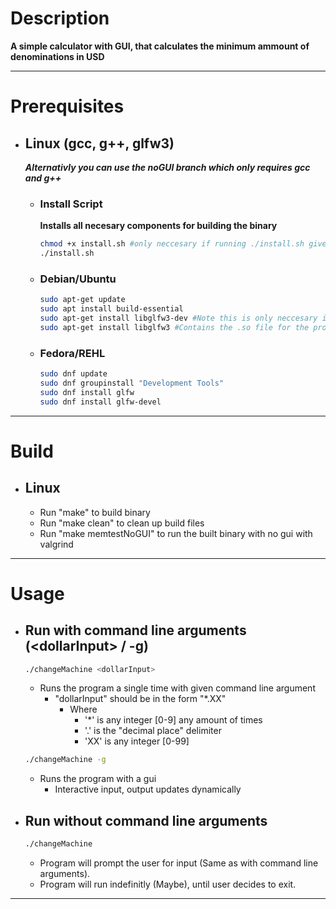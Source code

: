 
# Description

**A simple calculator with GUI, that calculates the minimum ammount of denominations in USD**

---
# Prerequisites
- ## Linux (gcc, g++, glfw3)
  ***Alternativly you can use the noGUI branch which only requires gcc and g++***
  - ### Install Script
    **Installs all necesary components for building the binary**

    ```bash
    chmod +x install.sh #only neccesary if running ./install.sh gives permission denied error
    ./install.sh
    ``` 

  - ### Debian/Ubuntu
    ```bash
    sudo apt-get update
    sudo apt install build-essential
    sudo apt-get install libglfw3-dev #Note this is only neccesary if you wish to recompile the program
    sudo apt-get install libglfw3 #Contains the .so file for the program
    ```

  - ### Fedora/REHL
    ```bash
    sudo dnf update
    sudo dnf groupinstall "Development Tools"
    sudo dnf install glfw
    sudo dnf install glfw-devel
    ```

---

# Build 

 - ## Linux
    - Run "make" to build binary
    - Run "make clean" to clean up build files
    - Run "make memtestNoGUI" to run the built binary with no gui with valgrind

---

# Usage
- ## Run with command line arguments (\<dollarInput> / -g)
  ```bash
  ./changeMachine <dollarInput>
  ```
  - Runs the program a single time with given command line argument
    - "dollarInput" should be in the form "*.XX"
      - Where 
        - '*' is any integer [0-9] any amount of times
        - '.' is the "decimal place" delimiter
        - 'XX' is any integer [0-99]  
  
  ```bash
  ./changeMachine -g
  ```
  - Runs the program with a gui
    - Interactive input, output updates dynamically
- ## Run without command line arguments
  ```bash
  ./changeMachine
  ```
  - Program will prompt the user for input (Same as with command line arguments).
  - Program will run indefinitly (Maybe), until user decides to exit.
---